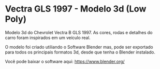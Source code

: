 # Vectra GLS 1997 - Modelo 3d (Low Poly)
Modelo 3d do Chevrolet Vectra B GLS 1997. As cores, rodas e detalhes do carro foram inspirados em um veículo real.

O modelo foi criado utiliando o Software Blender mas, pode ser exportado para todos os principais formatos 3d, desde que tenha o Blender instalado.

Você pode baixar o software aqui: https://www.blender.org/